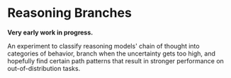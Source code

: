 # Reasoning Branches

**Very early work in progress.**

An experiment to classify reasoning models' chain of thought into categories of
behavior, branch when the uncertainty gets too high, and hopefully find certain path patterns that result in stronger performance on out-of-distribution tasks.
